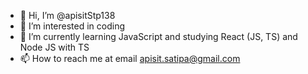 - 👋 Hi, I’m @apisitStp138
- 👀 I’m interested in coding
- 🌱 I’m currently learning JavaScript and studying React (JS, TS) and Node JS with TS
- 📫 How to reach me at email apisit.satipa@gmail.com

<!---
apisitStp138/apisitStp138 is a ✨ special ✨ repository because its `README.md` (this file) appears on your GitHub profile.
You can click the Preview link to take a look at your changes.
--->
